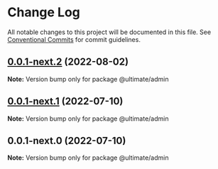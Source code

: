 # Change Log

All notable changes to this project will be documented in this file.
See [Conventional Commits](https://conventionalcommits.org) for commit guidelines.

## [0.0.1-next.2](https://github.com/Tushar1998/ultimate-monorepo/compare/v0.0.1-next.1...v0.0.1-next.2) (2022-08-02)

**Note:** Version bump only for package @ultimate/admin





## [0.0.1-next.1](https://personal-github.com/Tushar1998/ultimate-monorepo/compare/v0.0.1-next.0...v0.0.1-next.1) (2022-07-10)

**Note:** Version bump only for package @ultimate/admin





## 0.0.1-next.0 (2022-07-10)

**Note:** Version bump only for package @ultimate/admin
